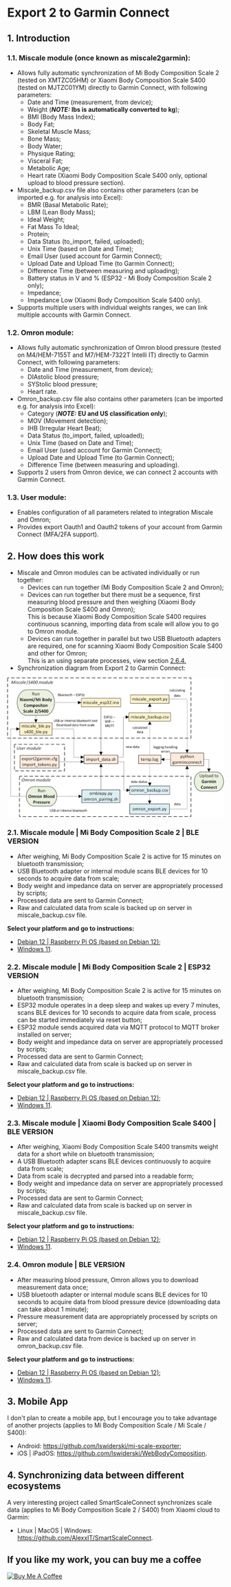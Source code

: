 # Export 2 to Garmin Connect

## 1. Introduction
### 1.1. Miscale module (once known as miscale2garmin):
- Allows fully automatic synchronization of Mi Body Composition Scale 2 (tested on XMTZC05HM) or Xiaomi Body Composition Scale S400 (tested on MJTZC01YM) directly to Garmin Connect, with following parameters:
  - Date and Time (measurement, from device);
  - Weight (**_NOTE:_ lbs is automatically converted to kg**);
  - BMI (Body Mass Index);
  - Body Fat;
  - Skeletal Muscle Mass;
  - Bone Mass;
  - Body Water;
  - Physique Rating;
  - Visceral Fat;
  - Metabolic Age;
  - Heart rate (Xiaomi Body Composition Scale S400 only, optional upload to blood pressure section).
- Miscale_backup.csv file also contains other parameters (can be imported e.g. for analysis into Excel):
  - BMR (Basal Metabolic Rate);
  - LBM (Lean Body Mass);
  - Ideal Weight;
  - Fat Mass To Ideal;
  - Protein;
  - Data Status (to_import, failed, uploaded);
  - Unix Time (based on Date and Time);
  - Email User (used account for Garmin Connect);
  - Upload Date and Upload Time (to Garmin Connect);
  - Difference Time (between measuring and uploading);
  - Battery status in V and % (ESP32 - Mi Body Composition Scale 2 only);
  - Impedance;
  - Impedance Low (Xiaomi Body Composition Scale S400 only).
- Supports multiple users with individual weights ranges, we can link multiple accounts with Garmin Connect.

### 1.2. Omron module: 
- Allows fully automatic synchronization of Omron blood pressure (tested on M4/HEM-7155T and M7/HEM-7322T Intelli IT) directly to Garmin Connect, with following parameters:
  - Date and Time (measurement, from device);
  - DIAstolic blood pressure;
  - SYStolic blood pressure;
  - Heart rate.
- Omron_backup.csv file also contains other parameters (can be imported e.g. for analysis into Excel):
  - Category (**_NOTE:_ EU and US classification only**);
  - MOV (Movement detection);
  - IHB (Irregular Heart Beat);
  - Data Status (to_import, failed, uploaded);
  - Unix Time (based on Date and Time);
  - Email User (used account for Garmin Connect);
  - Upload Date and Upload Time (to Garmin Connect);
  - Difference Time (between measuring and uploading).
-  Supports 2 users from Omron device, we can connect 2 accounts with Garmin Connect.

### 1.3. User module:
- Enables configuration of all parameters related to integration Miscale and Omron;
- Provides export Oauth1 and Oauth2 tokens of your account from Garmin Connect (MFA/2FA support).

## 2. How does this work
- Miscale and Omron modules can be activated individually or run together:
	- Devices can run together (Mi Body Composition Scale 2 and Omron);
	- Devices can run together but there must be a sequence, first measuring blood pressure and then weighing (Xiaomi Body Composition Scale S400 and Omron);<br>
	  This is because Xiaomi Body Composition Scale S400 requires continuous scanning, importing data from scale will allow you to go to Omron module.
	- Devices can run together in parallel but two USB Bluetooth adapters are required, one for scanning Xiaomi Body Composition Scale S400 and other for Omron;<br>
	  This is an using separate processes, view section [2.6.4.](https://github.com/RobertWojtowicz/export2garmin/blob/master/manuals/about_BLE.md#264-using-two-ble-adapters-in-parallel)
- Synchronization diagram from Export 2 to Garmin Connect:

![alt text](https://github.com/RobertWojtowicz/export2garmin/blob/master/manuals/workflow.png)

### 2.1. Miscale module | Mi Body Composition Scale 2 | BLE VERSION
- After weighing, Mi Body Composition Scale 2 is active for 15 minutes on bluetooth transmission;
- USB Bluetooth adapter or internal module scans BLE devices for 10 seconds to acquire data from scale;
- Body weight and impedance data on server are appropriately processed by scripts;
- Processed data are sent to Garmin Connect;
- Raw and calculated data from scale is backed up on server in miscale_backup.csv file.

**Select your platform and go to instructions:**
- [Debian 12 | Raspberry Pi OS (based on Debian 12)](https://github.com/RobertWojtowicz/export2garmin/blob/master/manuals/Miscale_BLE.md);
- [Windows 11](https://github.com/RobertWojtowicz/export2garmin/blob/master/manuals/all_BLE_win.md).

### 2.2. Miscale module | Mi Body Composition Scale 2 | ESP32 VERSION
- After weighing, Mi Body Composition Scale 2 is active for 15 minutes on bluetooth transmission;
- ESP32 module operates in a deep sleep and wakes up every 7 minutes, scans BLE devices for 10 seconds to acquire data from scale, process can be started immediately via reset button;
- ESP32 module sends acquired data via MQTT protocol to MQTT broker installed on server;
- Body weight and impedance data on server are appropriately processed by scripts;
- Processed data are sent to Garmin Connect;
- Raw and calculated data from scale is backed up on server in miscale_backup.csv file.

**Select your platform and go to instructions:**
- [Debian 12 | Raspberry Pi OS (based on Debian 12)](https://github.com/RobertWojtowicz/export2garmin/blob/master/manuals/Miscale_ESP32.md);
- [Windows 11](https://github.com/RobertWojtowicz/export2garmin/blob/master/manuals/Miscale_ESP32_win.md).

### 2.3. Miscale module | Xiaomi Body Composition Scale S400 | BLE VERSION
- After weighing, Xiaomi Body Composition Scale S400 transmits weight data for a short while on bluetooth transmission;
- A USB Bluetooth adapter scans BLE devices continuously to acquire data from scale;
- Data from scale is decrypted and parsed into a readable form;
- Body weight and impedance data on server are appropriately processed by scripts;
- Processed data are sent to Garmin Connect;
- Raw and calculated data from scale is backed up on server in miscale_backup.csv file.

**Select your platform and go to instructions:**
- [Debian 12 | Raspberry Pi OS (based on Debian 12)](https://github.com/RobertWojtowicz/export2garmin/blob/master/manuals/S400_BLE.md);
- [Windows 11](https://github.com/RobertWojtowicz/export2garmin/blob/master/manuals/all_BLE_win.md).

### 2.4. Omron module | BLE VERSION
- After measuring blood pressure, Omron allows you to download measurement data once;
- USB bluetooth adapter or internal module scans BLE devices for 10 seconds to acquire data from blood pressure device (downloading data can take about 1 minute);
- Pressure measurement data are appropriately processed by scripts on server;
- Processed data are sent to Garmin Connect;
- Raw and calculated data from device is backed up on server in omron_backup.csv file.

**Select your platform and go to instructions:**
- [Debian 12 | Raspberry Pi OS (based on Debian 12)](https://github.com/RobertWojtowicz/export2garmin/blob/master/manuals/Omron_BLE.md);
- [Windows 11](https://github.com/RobertWojtowicz/export2garmin/blob/master/manuals/all_BLE_win.md).

## 3. Mobile App
I don't plan to create a mobile app, but I encourage you to take advantage of another projects (applies to Mi Body Composition Scale / Mi Scale / S400):
- Android: https://github.com/lswiderski/mi-scale-exporter;
- iOS | iPadOS: https://github.com/lswiderski/WebBodyComposition.

## 4. Synchronizing data between different ecosystems
A very interesting project called SmartScaleConnect synchronizes scale data (applies to Mi Body Composition Scale 2 / S400) from Xiaomi cloud to Garmin:
- Linux | MacOS | Windows: https://github.com/AlexxIT/SmartScaleConnect.

## If you like my work, you can buy me a coffee
<a href="https://www.buymeacoffee.com/RobertWojtowicz" target="_blank"><img src="https://cdn.buymeacoffee.com/buttons/default-orange.png" alt="Buy Me A Coffee" height="41" width="174"></a>
